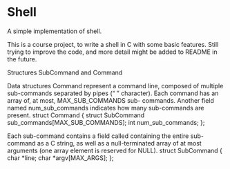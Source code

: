 # Shell
A simple implementation of shell.

This is a course project, to write a shell in C with some basic features.
Still trying to improve the code, and more detail might be added to README in the future.


Structures SubCommand and Command

Data structures Command represent a command line, composed of multiple sub-commands separated by pipes (“ ” character). 
Each command has an array of, at most, MAX_SUB_COMMANDS sub- commands. Another field named num_sub_commands indicates how many sub-commands are present. 
struct Command
{
struct SubCommand sub_commands[MAX_SUB_COMMANDS];
int num_sub_commands;
}; 

Each sub-command contains a field called containing the entire sub-command as a C string, as well as a null-terminated array of at most arguments (one array element is reserved for NULL). 
struct SubCommand
{ 
char *line;
char *argv[MAX_ARGS];
};

